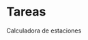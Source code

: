 # Tareas
Calculadora de estaciones
<!DOCTYPE html>
<html>
<head>
  <title>Mes</title>
<script>
 let mes;
 mes=prompt('Ingrese el número de un mes:','');
 mes=parseInt(mes);
 // Si el numero de mes es mayor de 12
  if(mes>12)
 {
  alert("El numero de mes ingresado no existe")
 }
  else
 // Si el numero de mes es menor de 1
  if(mes<1)
 {
  alert("El numero de mes ingresado no existe")
 }
 // Si no el numero de mes 12, 1, 2 es igual           
  else
  if (mes==12 || mes==1 || mes==2)
 {
 alert("Este mes pertenece a invierno");
 }
 // Si no el numero de mes 3, 4, 5 es igual 
  else
 if (mes==3 || mes==4 || mes==5)
 {
 alert("Este mes pertenece a Primavera");
 }
// Si no el numero de mes 6, 7, 8 es igual 
  else
  if (mes==6 || mes==7 || mes==8)
 {
 alert("Este mes pertenece a Verano");
 }
 // Si no el numero de mes 9, 10, 11 es igual 
 else
   if (mes==9 || mes==10 || mes==11)
 {
 alert("Este mes pertenece a Otoño");
 }
 alert("Diana García / 23004864") 

</script>
  </head>
</html>
